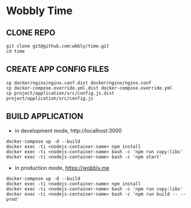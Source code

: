 # Wobbly Time

## CLONE REPO

```
git clone git@github.com:wbbly/time.git
cd time
```

## CREATE APP CONFIG FILES

```
cp docker/nginx/nginx.conf.dist docker/nginx/nginx.conf
cp docker-compose.override.yml.dist docker-compose.override.yml
cp project/application/src/config.js.dist project/application/src/config.js
```

## BUILD APPLICATION

- in development mode, http://localhost:3000

```
docker-compose up -d --build
docker exec -ti <nodejs-container-name> npm install
docker exec -ti <nodejs-container-name> bash -c 'npm run copy:libs'
docker exec -ti <nodejs-container-name> bash -c 'npm start'
```

- in production mode, https://wobbly.me

```
docker-compose up -d --build
docker exec -ti <nodejs-container-name> npm install
docker exec -ti <nodejs-container-name> bash -c 'npm run copy:libs'
docker exec -ti <nodejs-container-name> bash -c 'npm run build -- --prod'
```

